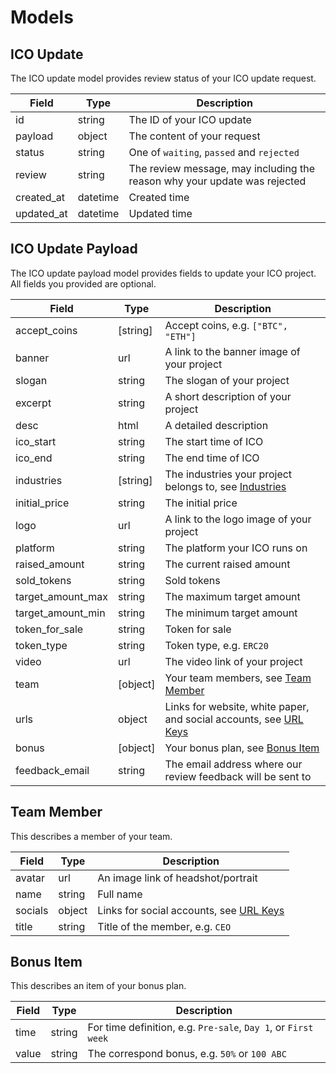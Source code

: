 # Models

## ICO Update

The ICO update model provides review status of your ICO update request.

Field | Type | Description
----- | ----- | -----
id | string | The ID of your ICO update
payload | object | The content of your request
status | string | One of `waiting`, `passed` and `rejected`
review | string | The review message, may including the reason why your update was rejected
created_at | datetime | Created time
updated_at | datetime | Updated time

## ICO Update Payload

The ICO update payload model provides fields to update your ICO project. All fields you provided are optional.

Field | Type | Description
----- | ----- | -----
accept_coins | [string] | Accept coins, e.g. `["BTC", "ETH"]`
banner | url | A link to the banner image of your project
slogan | string | The slogan of your project
excerpt | string | A short description of your project
desc | html | A detailed description
ico_start | string | The start time of ICO
ico_end | string | The end time of ICO
industries | [string] | The industries your project belongs to, see [Industries](#industries)
initial_price | string | The initial price
logo | url | A link to the logo image of your project
platform | string | The platform your ICO runs on
raised_amount | string | The current raised amount
sold_tokens | string | Sold tokens
target_amount_max | string | The maximum target amount
target_amount_min | string | The minimum target amount
token_for_sale | string | Token for sale
token_type | string | Token type, e.g. `ERC20`
video | url | The video link of your project
team | [object] | Your team members, see [Team Member](#team-member)
urls | object | Links for website, white paper, and social accounts, see [URL Keys](#url-keys)
bonus | [object] | Your bonus plan, see [Bonus Item](#bonus-item)
feedback_email | string | The email address where our review feedback will be sent to

## Team Member

This describes a member of your team.

Field | Type | Description
----- | ----- | -----
avatar | url | An image link of headshot/portrait
name | string | Full name
socials | object | Links for social accounts, see [URL Keys](#url-keys)
title | string | Title of the member, e.g. `CEO`

## Bonus Item

This describes an item of your bonus plan.

Field | Type | Description
----- | ----- | -----
time | string | For time definition, e.g. `Pre-sale`, `Day 1`, or `First week`
value | string | The correspond bonus, e.g. `50%` or `100 ABC`
